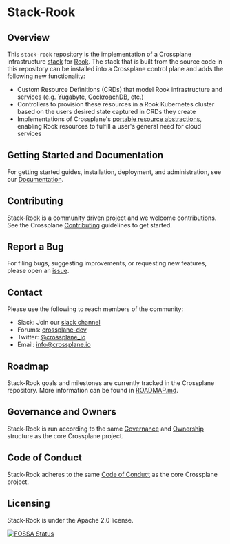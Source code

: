 # Stack-Rook

## Overview

This `stack-rook` repository is the implementation of a Crossplane infrastructure
[stack](https://github.com/crossplane/crossplane/blob/master/design/design-doc-stacks.md) for
[Rook](https://rook.io/).
The stack that is built from the source code in this repository can be installed into a Crossplane control plane and adds the following new functionality:

* Custom Resource Definitions (CRDs) that model Rook infrastructure and services (e.g. [Yugabyte](https://github.com/yugabyte/yugabyte-db), [CockroachDB](https://github.com/cockroachdb/cockroach), etc.)
* Controllers to provision these resources in a Rook Kubernetes cluster based on the users desired state captured in CRDs they create
* Implementations of Crossplane's [portable resource abstractions](https://crossplane.io/docs/master/running-resources.html), enabling Rook resources to fulfill a user's general need for cloud services

## Getting Started and Documentation

For getting started guides, installation, deployment, and administration, see our [Documentation](https://crossplane.io/docs/latest).

## Contributing

Stack-Rook is a community driven project and we welcome contributions.
See the Crossplane [Contributing](https://github.com/crossplane/crossplane/blob/master/CONTRIBUTING.md) guidelines to get started.

## Report a Bug

For filing bugs, suggesting improvements, or requesting new features, please open an [issue](https://github.com/crossplane/stack-rook/issues).

## Contact

Please use the following to reach members of the community:

- Slack: Join our [slack channel](https://slack.crossplane.io)
- Forums: [crossplane-dev](https://groups.google.com/forum/#!forum/crossplane-dev)
- Twitter: [@crossplane_io](https://twitter.com/crossplane_io)
- Email: [info@crossplane.io](mailto:info@crossplane.io)

## Roadmap

Stack-Rook goals and milestones are currently tracked in the Crossplane repository.
More information can be found in [ROADMAP.md](https://github.com/crossplane/crossplane/blob/master/ROADMAP.md).

## Governance and Owners

Stack-Rook is run according to the same [Governance](https://github.com/crossplane/crossplane/blob/master/GOVERNANCE.md) and [Ownership](https://github.com/crossplane/crossplane/blob/master/OWNERS.md) structure as the core Crossplane project.

## Code of Conduct

Stack-Rook adheres to the same [Code of Conduct](https://github.com/crossplane/crossplane/blob/master/CODE_OF_CONDUCT.md) as the core Crossplane project.

## Licensing

Stack-Rook is under the Apache 2.0 license.

[![FOSSA Status](https://app.fossa.io/api/projects/git%2Bgithub.com%2Fcrossplane%2Fstack-rook.svg?type=large)](https://app.fossa.io/projects/git%2Bgithub.com%2Fcrossplane%2Fstack-rook?ref=badge_large)
